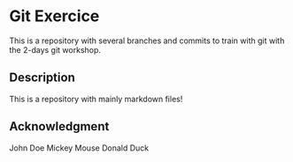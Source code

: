 # Git Exercice

This is a repository with several branches and commits to train with git with the 2-days git workshop.

## Description

This is a repository with mainly markdown files!

## Acknowledgment

John Doe
Mickey Mouse
Donald Duck
